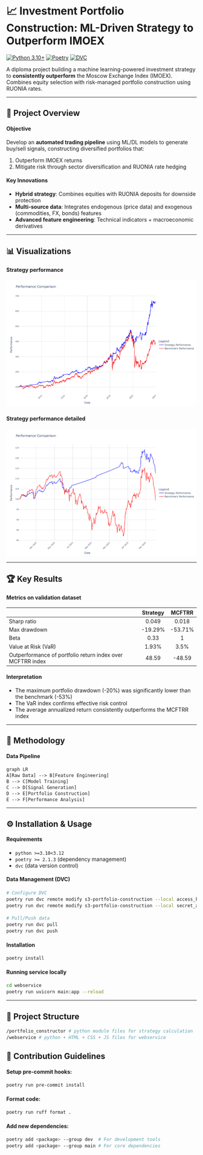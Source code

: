# 📈 Investment Portfolio Construction: ML-Driven Strategy to Outperform IMOEX 

[![Python 3.10+](https://img.shields.io/badge/Python-3.10%2B-blue?logo=python&logoColor=white)](https://www.python.org/)
[![Poetry](https://img.shields.io/badge/Packaging-Poetry-cyan.svg)](https://python-poetry.org/)
[![DVC](https://img.shields.io/badge/Data_Versioning-DVC-yellowgreen)](https://dvc.org/)

A diploma project building a machine learning-powered investment strategy to **consistently outperform** the Moscow Exchange Index (IMOEX). Combines equity selection with risk-managed portfolio construction using RUONIA rates.

---

## 🎯 Project Overview

#### Objective
Develop an **automated trading pipeline** using ML/DL models to generate buy/sell signals, constructing diversified portfolios that:
1. Outperform IMOEX returns
2. Mitigate risk through sector diversification and RUONIA rate hedging

#### Key Innovations
- **Hybrid strategy**: Combines equities with RUONIA deposits for downside protection
- **Multi-source data**: Integrates endogenous (price data) and exogenous (commodities, FX, bonds) features
- **Advanced feature engineering**: Technical indicators + macroeconomic derivatives

---

## 📊 Visualizations

#### Strategy performance

![alt text](https://raw.githubusercontent.com/EdA20/Investment-Portfolio-Construction/refs/heads/master/_images/strategy_performance.png)

#### Strategy performance detailed

![alt text](https://raw.githubusercontent.com/EdA20/Investment-Portfolio-Construction/refs/heads/master/_images/strategy_perf_detailed.png)

---


## 🏆 Key Results

#### Metrics on validation dataset

|                                                            	| Strategy 	|  MCFTRR 	|
|------------------------------------------------------------	|:--------:	|:-------:	|
|                         Sharp ratio                        	|   0.049  	|  0.018  	|
|                        Max drawdown                        	|  -19.29% 	| -53.71% 	|
|                            Beta                            	|   0.33   	|    1    	|
|                     Value at Risk (VaR)                    	|   1.93%  	|   3.5%  	|
| Outperformance of portfolio return index over MCFTRR index 	|   48.59  	|  -48.59 	|

#### Interpretation

- The maximum portfolio drawdown (-20%) was significantly lower than the benchmark (-53%)
- The VaR index confirms effective risk control
- The average annualized return consistently outperforms the MCFTRR index

---

## 🧠 Methodology

#### Data Pipeline
```mermaid
graph LR
A[Raw Data] --> B[Feature Engineering]
B --> C[Model Training]
C --> D[Signal Generation]
D --> E[Portfolio Construction]
E --> F[Performance Analysis]
```

---

## ⚙️ Installation & Usage

#### Requirements
- `python >=3.10<3.12`
- `poetry >= 2.1.3` (dependency management)
- `dvc` (data version control)

#### Data Management (DVC)

```bash
# Configure DVC
poetry run dvc remote modify s3-portfolio-construction --local access_key_id $DVC_ACCESS_KEY_ID
poetry run dvc remote modify s3-portfolio-construction --local secret_access_key $DVC_SECRET_ACCESS_KEY

# Pull/Push data
poetry run dvc pull
poetry run dvc push
```

#### Installation

```bash
poetry install
```


#### Running service locally

```bash
cd webservice
poetry run uvicorn main:app --reload
```

---

## 📂 Project Structure

```bash
/portfolio_constructor # python module files for strategy calculation
/webservice # python + HTML + CSS + JS files for webservice
```

## 🤝 Contribution Guidelines

#### Setup pre-commit hooks:

```bash
poetry run pre-commit install
```

#### Format code:

```bash
poetry run ruff format .
```

#### Add new dependencies:

```bash
poetry add <package> --group dev  # For development tools
poetry add <package> --group main # For core dependencies
```